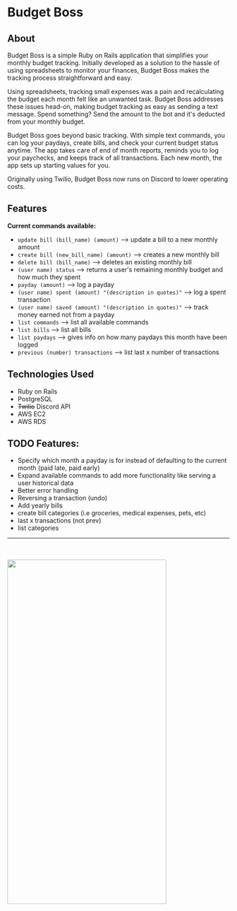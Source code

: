 # Budget Boss

## About

Budget Boss is a simple Ruby on Rails application that simplifies your monthly budget tracking. Initially developed as a solution to the hassle of using spreadsheets to monitor your finances, Budget Boss makes the tracking process straightforward and easy.

Using spreadsheets, tracking small expenses was a pain and recalculating the budget each month felt like an unwanted task. Budget Boss addresses these issues head-on, making budget tracking as easy as sending a text message. Spend something? Send the amount to the bot and it's deducted from your monthly budget.

Budget Boss goes beyond basic tracking. With simple text commands, you can log your paydays, create bills, and check your current budget status anytime. The app takes care of end of month reports, reminds you to log your paychecks, and keeps track of all transactions. Each new month, the app sets up starting values for you.

Originally using Twilio, Budget Boss now runs on Discord to lower operating costs.

## Features

**Current commands available:**
- `update bill (bill_name) (amount)`  --> update a bill to a new monthly amount
- `create bill (new_bill_name) (amount)` --> creates a new monthly bill
- `delete bill (bill_name)` --> deletes an existing monthly bill 
- `(user name) status` --> returns a user's remaining monthly budget and how much they spent
- `payday (amount)` --> log a payday
- `(user name) spent (amount) "(description in quotes)"` --> log a spent transaction
- `(user name) saved (amount) "(description in quotes)"` --> track money earned not from a payday
- `list commands` --> list all available commands
- `list bills` --> list all bills
- `list paydays` --> gives info on how many paydays this month have been logged
- `previous (number) transactions` --> list last x number of transactions


## Technologies Used

- Ruby on Rails
- PostgreSQL
- ~~Twilio~~ Discord API
- AWS EC2
- AWS RDS

## TODO Features:

- Specify which month a payday is for instead of defaulting to the current month (paid late, paid early)
- Expand available commands to add more functionality like serving a user historical data
- Better error handling
- Reversing a transaction (undo)
- Add yearly bills
- create bill categories (i.e groceries, medical expenses, pets, etc)
- last x transactions (not prev)
- list categories

---
<br/>
<br/>

<img src="demo.gif" width="360" height="780">
